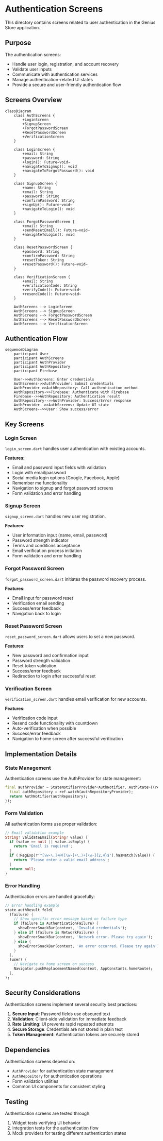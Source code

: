 # Authentication Screens

This directory contains screens related to user authentication in the Genius Store application.

## Purpose

The authentication screens:

- Handle user login, registration, and account recovery
- Validate user inputs
- Communicate with authentication services
- Manage authentication-related UI states
- Provide a secure and user-friendly authentication flow

## Screens Overview

```mermaid
classDiagram
    class AuthScreens {
        +LoginScreen
        +SignupScreen
        +ForgotPasswordScreen
        +ResetPasswordScreen
        +VerificationScreen
    }
    
    class LoginScreen {
        +email: String
        +password: String
        +login(): Future~void~
        +navigateToSignup(): void
        +navigateToForgotPassword(): void
    }
    
    class SignupScreen {
        +name: String
        +email: String
        +password: String
        +confirmPassword: String
        +signUp(): Future~void~
        +navigateToLogin(): void
    }
    
    class ForgotPasswordScreen {
        +email: String
        +sendResetEmail(): Future~void~
        +navigateToLogin(): void
    }
    
    class ResetPasswordScreen {
        +password: String
        +confirmPassword: String
        +resetToken: String
        +resetPassword(): Future~void~
    }
    
    class VerificationScreen {
        +email: String
        +verificationCode: String
        +verifyCode(): Future~void~
        +resendCode(): Future~void~
    }
    
    AuthScreens --> LoginScreen
    AuthScreens --> SignupScreen
    AuthScreens --> ForgotPasswordScreen
    AuthScreens --> ResetPasswordScreen
    AuthScreens --> VerificationScreen
```

## Authentication Flow

```mermaid
sequenceDiagram
    participant User
    participant AuthScreens
    participant AuthProvider
    participant AuthRepository
    participant Firebase
    
    User->>AuthScreens: Enter credentials
    AuthScreens->>AuthProvider: Submit credentials
    AuthProvider->>AuthRepository: Call authentication method
    AuthRepository->>Firebase: Authenticate with Firebase
    Firebase-->>AuthRepository: Authentication result
    AuthRepository-->>AuthProvider: Success/Error response
    AuthProvider-->>AuthScreens: Update UI state
    AuthScreens-->>User: Show success/error
```

## Key Screens

### Login Screen

`login_screen.dart` handles user authentication with existing accounts.

**Features:**

- Email and password input fields with validation
- Login with email/password
- Social media login options (Google, Facebook, Apple)
- Remember me functionality
- Navigation to signup and forgot password screens
- Form validation and error handling

### Signup Screen

`signup_screen.dart` handles new user registration.

**Features:**

- User information input (name, email, password)
- Password strength indicator
- Terms and conditions acceptance
- Email verification process initiation
- Form validation and error handling

### Forgot Password Screen

`forgot_password_screen.dart` initiates the password recovery process.

**Features:**

- Email input for password reset
- Verification email sending
- Success/error feedback
- Navigation back to login

### Reset Password Screen

`reset_password_screen.dart` allows users to set a new password.

**Features:**

- New password and confirmation input
- Password strength validation
- Reset token validation
- Success/error feedback
- Redirection to login after successful reset

### Verification Screen

`verification_screen.dart` handles email verification for new accounts.

**Features:**

- Verification code input
- Resend code functionality with countdown
- Auto-verification when possible
- Success/error feedback
- Navigation to home screen after successful verification

## Implementation Details

### State Management

Authentication screens use the AuthProvider for state management:

```dart
final authProvider = StateNotifierProvider<AuthNotifier, AuthState>((ref) {
  final authRepository = ref.watch(authRepositoryProvider);
  return AuthNotifier(authRepository);
});
```

### Form Validation

All authentication forms use proper validation:

```dart
// Email validation example
String? validateEmail(String? value) {
  if (value == null || value.isEmpty) {
    return 'Email is required';
  }
  if (!RegExp(r'^[\w-\.]+@([\w-]+\.)+[\w-]{2,4}$').hasMatch(value)) {
    return 'Please enter a valid email address';
  }
  return null;
}
```

### Error Handling

Authentication errors are handled gracefully:

```dart
// Error handling example
state.authResult.fold(
  (failure) {
    // Show specific error message based on failure type
    if (failure is AuthenticationFailure) {
      showErrorSnackBar(context, 'Invalid credentials');
    } else if (failure is NetworkFailure) {
      showErrorSnackBar(context, 'Network error. Please try again');
    } else {
      showErrorSnackBar(context, 'An error occurred. Please try again');
    }
  },
  (user) {
    // Navigate to home screen on success
    Navigator.pushReplacementNamed(context, AppConstants.homeRoute);
  },
);
```

## Security Considerations

Authentication screens implement several security best practices:

1. **Secure Input**: Password fields use obscured text
2. **Validation**: Client-side validation for immediate feedback
3. **Rate Limiting**: UI prevents rapid repeated attempts
4. **Secure Storage**: Credentials are not stored in plain text
5. **Token Management**: Authentication tokens are securely stored

## Dependencies

Authentication screens depend on:

- `AuthProvider` for authentication state management
- `AuthRepository` for authentication operations
- Form validation utilities
- Common UI components for consistent styling

## Testing

Authentication screens are tested through:

1. Widget tests verifying UI behavior
2. Integration tests for the authentication flow
3. Mock providers for testing different authentication states
